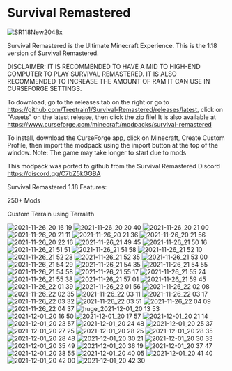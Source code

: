 # Survival Remastered
![SR118New2048x](https://user-images.githubusercontent.com/39657565/146496315-be11e878-5b62-446b-a190-4a434dbad13a.png)



Survival Remastered is the Ultimate Minecraft Experience. This is the 1.18 version of Survival Remastered.

DISCLAIMER: IT IS RECOMMENDED TO HAVE A MID TO HIGH-END COMPUTER TO PLAY SURVIVAL REMASTERED. IT IS ALSO RECOMMENDED TO INCREASE THE AMOUNT OF RAM IT CAN USE IN CURSEFORGE SETTINGS.

To download, go to the releases tab on the right or go to https://github.com/Treetrain1/Survival-Remastered/releases/latest, click on "Assets" on the latest release, then click the zip file!
It is also available at https://www.curseforge.com/minecraft/modpacks/survival-remastered

To install, download the CurseForge app, click on Minecraft, Create Custom Profile, then import the modpack using the import button at the top of the window.
Note: The game may take longer to start due to mods



This modpack was ported to github from the Survival Remastered Discord https://discord.gg/C7bZ5kGGBA


Survival Remastered 1.18 Features:

250+ Mods

Custom Terrain using Terralith

![2021-11-26_20 16 19](https://user-images.githubusercontent.com/39657565/143665291-1b2eb799-5c47-439d-8f45-8525b08e993b.png)
![2021-11-26_20 20 40](https://user-images.githubusercontent.com/39657565/143665296-4e11a833-d504-46af-9bd2-fe4a96878754.png)
![2021-11-26_20 21 00](https://user-images.githubusercontent.com/39657565/143665298-a50ae7c1-3f96-460f-81bc-4d6c63e27868.png)
![2021-11-26_20 21 11](https://user-images.githubusercontent.com/39657565/143665299-c3acbe6b-38d1-41d4-a9be-8f4ef1da257d.png)
![2021-11-26_20 21 36](https://user-images.githubusercontent.com/39657565/143665302-54449201-15b5-4d98-a645-5a2b637cd445.png)
![2021-11-26_20 21 56](https://user-images.githubusercontent.com/39657565/143665310-697c874f-a7cf-4457-b831-936413df180e.png)
![2021-11-26_20 22 16](https://user-images.githubusercontent.com/39657565/143665315-0d10b429-1443-45df-80fb-0daa51a73c98.png)
![2021-11-26_21 49 45](https://user-images.githubusercontent.com/39657565/143668536-f19687ff-995c-4b76-a44c-db8565bc9a3f.png)
![2021-11-26_21 50 16](https://user-images.githubusercontent.com/39657565/143668544-d28fce31-8101-47a7-9a0b-b690eb98f97f.png)
![2021-11-26_21 51 51](https://user-images.githubusercontent.com/39657565/143668550-8bdb89ae-970b-458d-91b9-e9cb2e781889.png)
![2021-11-26_21 51 58](https://user-images.githubusercontent.com/39657565/143668553-7494e53b-42bb-476f-b63c-6f83550261e3.png)
![2021-11-26_21 52 10](https://user-images.githubusercontent.com/39657565/143668554-b064a268-7c4a-47fa-bad9-4fffe58eff2b.png)
![2021-11-26_21 52 28](https://user-images.githubusercontent.com/39657565/143668560-2b0aa4e3-b963-42a1-abd3-b49d430825e3.png)
![2021-11-26_21 52 35](https://user-images.githubusercontent.com/39657565/143668561-af8ca867-fba5-44d2-883d-c06bce8b41e8.png)
![2021-11-26_21 53 00](https://user-images.githubusercontent.com/39657565/143668570-c36a9a21-4738-4c92-83cc-68ab477bb198.png)
![2021-11-26_21 54 29](https://user-images.githubusercontent.com/39657565/143668572-42c9847c-72ce-4e87-b8fc-487965b21d9f.png)
![2021-11-26_21 54 35](https://user-images.githubusercontent.com/39657565/143668577-04947d8d-12b6-4776-b6f3-04f26da23d64.png)
![2021-11-26_21 54 55](https://user-images.githubusercontent.com/39657565/143668578-75d2b6d5-0380-4a45-bc55-cbb080536368.png)
![2021-11-26_21 54 58](https://user-images.githubusercontent.com/39657565/143668580-bc2041aa-8cc7-4fb1-901a-f58484ac3c7d.png)
![2021-11-26_21 55 17](https://user-images.githubusercontent.com/39657565/143668586-13bf0239-9f14-46d2-ac5f-18216f20919e.png)
![2021-11-26_21 55 24](https://user-images.githubusercontent.com/39657565/143668587-7c8efcf2-9d21-44f9-9fbc-19acadedbe8e.png)
![2021-11-26_21 55 38](https://user-images.githubusercontent.com/39657565/143668591-36f87e1f-c230-487b-a6e2-ef9afc4f5dc5.png)
![2021-11-26_21 57 01](https://user-images.githubusercontent.com/39657565/143668593-1d8e6db3-c504-41ac-9a0a-a3c68610289c.png)
![2021-11-26_21 59 45](https://user-images.githubusercontent.com/39657565/143668598-06ced48b-45e0-4613-916c-4bfa0b2dabd5.png)
![2021-11-26_22 01 39](https://user-images.githubusercontent.com/39657565/143668600-08599545-faaf-49e7-ac8b-fe416ac117a7.png)
![2021-11-26_22 01 56](https://user-images.githubusercontent.com/39657565/143668603-513fe543-48f8-442b-98a9-5283039885ed.png)
![2021-11-26_22 02 08](https://user-images.githubusercontent.com/39657565/143668604-7f7db8a8-0a5a-4622-b640-c5ac6c475aa5.png)
![2021-11-26_22 02 35](https://user-images.githubusercontent.com/39657565/143668607-004759fb-63d4-4c19-baf6-56c4f7e5b027.png)
![2021-11-26_22 03 11](https://user-images.githubusercontent.com/39657565/143668609-eab218ff-3645-494b-b9b0-925e2c8378ba.png)
![2021-11-26_22 03 17](https://user-images.githubusercontent.com/39657565/143668612-a40d3ac4-f2ae-4d00-884b-c7efb74b0944.png)
![2021-11-26_22 03 32](https://user-images.githubusercontent.com/39657565/143668613-b73f1990-4c64-4779-a8f1-b3014015ea65.png)
![2021-11-26_22 03 51](https://user-images.githubusercontent.com/39657565/143668618-fad4f7e0-acb1-409d-b0a1-54f429087fe8.png)
![2021-11-26_22 04 09](https://user-images.githubusercontent.com/39657565/143668621-b70abb26-32ae-4d05-b61c-5c0644c7bfb2.png)
![2021-11-26_22 04 37](https://user-images.githubusercontent.com/39657565/143668623-9fecf023-d226-4f61-b889-039f1838e12b.png)
![huge_2021-12-01_20 13 53](https://user-images.githubusercontent.com/39657565/144345003-ce311a91-ed78-4635-b7ba-727f551945d4.png)
![2021-12-01_20 16 50](https://user-images.githubusercontent.com/39657565/144347077-7553f138-c52f-4916-a71f-6c2d727313d0.png)
![2021-12-01_20 17 57](https://user-images.githubusercontent.com/39657565/144345809-2e65c7e8-8a14-44a9-982e-ae81857f15af.png)
![2021-12-01_20 21 14](https://user-images.githubusercontent.com/39657565/144345821-76ab140b-399e-4405-9668-f86317ff8f9c.png)
![2021-12-01_20 23 57](https://user-images.githubusercontent.com/39657565/144346670-b7bd0f53-1b3d-4f3f-bad1-e1abbd5780a6.png)
![2021-12-01_20 24 48](https://user-images.githubusercontent.com/39657565/144346681-922739d3-4f58-4e7f-9758-6a1dbddd7a23.png)
![2021-12-01_20 25 37](https://user-images.githubusercontent.com/39657565/144346691-dc3ab1ef-2ffa-4592-ba5c-34338b013bea.png)
![2021-12-01_20 27 25](https://user-images.githubusercontent.com/39657565/144346715-d0d708e8-61de-485d-9433-a7d4dfda7260.png)
![2021-12-01_20 28 25](https://user-images.githubusercontent.com/39657565/144346728-4cb54606-4bd2-4cc1-b92d-14984ee81d19.png)
![2021-12-01_20 28 35](https://user-images.githubusercontent.com/39657565/144346733-e6eb72e1-2e9b-444b-9cd8-3c07f43e4486.png)
![2021-12-01_20 28 48](https://user-images.githubusercontent.com/39657565/144346741-993a8b6b-9f7a-460d-812d-c9044e562757.png)
![2021-12-01_20 30 21](https://user-images.githubusercontent.com/39657565/144346755-f65336fc-cbac-4aa5-8671-da47dabf0d19.png)
![2021-12-01_20 30 33](https://user-images.githubusercontent.com/39657565/144346784-a5179f48-be5f-4631-9b52-47ace42cfb32.png)
![2021-12-01_20 35 49](https://user-images.githubusercontent.com/39657565/144348088-c1373870-5e49-467d-bc27-9fc61dc6db0d.png)
![2021-12-01_20 36 19](https://user-images.githubusercontent.com/39657565/144348097-7b229aeb-8e5f-4fa8-8783-5ba4c120d11e.png)
![2021-12-01_20 37 47](https://user-images.githubusercontent.com/39657565/144348109-4d74b26c-136f-40a6-bc9b-79ab64701c87.png)
![2021-12-01_20 38 55](https://user-images.githubusercontent.com/39657565/144348118-73d69419-a8c0-484d-a848-f22a7d5b26a8.png)
![2021-12-01_20 40 05](https://user-images.githubusercontent.com/39657565/144348124-630b4c48-7b84-4d71-ab06-28da703bd4a3.png)
![2021-12-01_20 41 40](https://user-images.githubusercontent.com/39657565/144348140-2833ba46-7fc6-4b66-b351-d6ed9138da94.png)
![2021-12-01_20 42 00](https://user-images.githubusercontent.com/39657565/144348149-7b074a3b-5237-4add-9eef-ff5203250c98.png)
![2021-12-01_20 42 30](https://user-images.githubusercontent.com/39657565/144348162-6b320697-0a16-4781-9382-330e331319c2.png)
